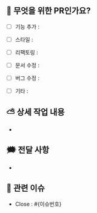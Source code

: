 ## 👑 무엇을 위한 PR인가요?
- [ ] 기능 추가 :
- [ ] 스타일 :
- [ ] 리팩토링 :
- [ ] 문서 수정 : 
- [ ] 버그 수정 : 
- [ ] 기타 : 


## ⛅ 상세 작업 내용
- 


## 🗯️ 전달 사항
- 

## 📝 관련 이슈
- Close : #{이슈번호}